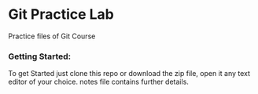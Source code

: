 # Git Practice Lab
Practice files of Git Course

### Getting Started:
To get Started just clone this repo or download the zip file, open it any text editor of your choice.
notes file contains further details.
